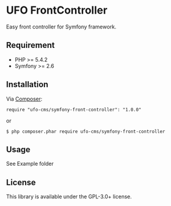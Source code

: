 UFO FrontController
=========
Easy front controller for Symfony framework.


Requirement
-----------

- PHP >= 5.4.2
- Symfony >= 2.6

Installation
------------

Via [Composer][]:

    require "ufo-cms/symfony-front-controller": "1.0.0"

or

    $ php composer.phar require ufo-cms/symfony-front-controller


Usage
-----

See Example folder


License
-------

This library is available under the GPL-3.0+ license.

[Composer]: http://getcomposer.org/






